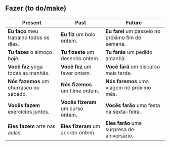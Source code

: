 




## Fazer (to do/make)

| Present | Past | Future |
| --- | --- | --- |
| **Eu faço** meu trabalho todos os dias. | **Eu fiz** um bolo ontem. | **Eu farei** um passeio no próximo fim de semana. |
| **Tu fazes** o almoço hoje. | **Tu fizeste** um desenho ontem. | **Tu farás** um pedido amanhã. |
| **Você faz** yoga todas as manhãs. | **Você fez** um favor ontem. | **Você fará** um discurso mais tarde. |
| **Nós fazemos** um churrasco no sábado. | **Nós fizemos** um filme ontem. | **Nós faremos** uma viagem no próximo mês. |
| **Vocês fazem** exercícios juntos. | **Vocês fizeram** um curso ontem. | **Vocês farão** uma festa na sexta-feira. |
| **Eles fazem** arte nas aulas. | **Eles fizeram** um acordo ontem. | **Eles farão** uma surpresa de aniversário. |
